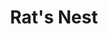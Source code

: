 ---
layout: portfolio.njk
title: Rat's Nest
slug: rats-nest
tags: portfolio
screenshot: assets/images/portfolio/rats-nest.jpg
link: "https://ratsnest.hair"
---